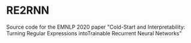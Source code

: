 # RE2RNN
Source code for the EMNLP 2020 paper "Cold-Start and Interpretability: Turning Regular Expressions intoTrainable Recurrent Neural Networks"

